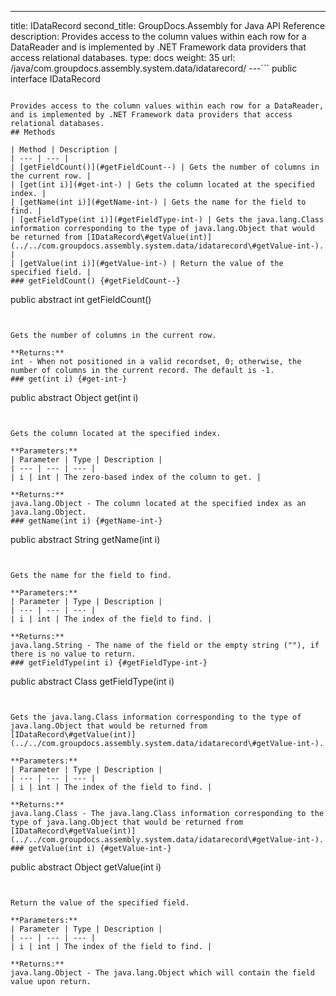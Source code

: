 ---
title: IDataRecord
second_title: GroupDocs.Assembly for Java API Reference
description: Provides access to the column values within each row for a DataReader and is implemented by .NET Framework data providers that access relational databases.
type: docs
weight: 35
url: /java/com.groupdocs.assembly.system.data/idatarecord/
---```
public interface IDataRecord
```

Provides access to the column values within each row for a DataReader, and is implemented by .NET Framework data providers that access relational databases.
## Methods

| Method | Description |
| --- | --- |
| [getFieldCount()](#getFieldCount--) | Gets the number of columns in the current row. |
| [get(int i)](#get-int-) | Gets the column located at the specified index. |
| [getName(int i)](#getName-int-) | Gets the name for the field to find. |
| [getFieldType(int i)](#getFieldType-int-) | Gets the java.lang.Class information corresponding to the type of java.lang.Object that would be returned from [IDataRecord\#getValue(int)](../../com.groupdocs.assembly.system.data/idatarecord\#getValue-int-). |
| [getValue(int i)](#getValue-int-) | Return the value of the specified field. |
### getFieldCount() {#getFieldCount--}
```
public abstract int getFieldCount()
```


Gets the number of columns in the current row.

**Returns:**
int - When not positioned in a valid recordset, 0; otherwise, the number of columns in the current record. The default is -1.
### get(int i) {#get-int-}
```
public abstract Object get(int i)
```


Gets the column located at the specified index.

**Parameters:**
| Parameter | Type | Description |
| --- | --- | --- |
| i | int | The zero-based index of the column to get. |

**Returns:**
java.lang.Object - The column located at the specified index as an java.lang.Object.
### getName(int i) {#getName-int-}
```
public abstract String getName(int i)
```


Gets the name for the field to find.

**Parameters:**
| Parameter | Type | Description |
| --- | --- | --- |
| i | int | The index of the field to find. |

**Returns:**
java.lang.String - The name of the field or the empty string (""), if there is no value to return.
### getFieldType(int i) {#getFieldType-int-}
```
public abstract Class getFieldType(int i)
```


Gets the java.lang.Class information corresponding to the type of java.lang.Object that would be returned from [IDataRecord\#getValue(int)](../../com.groupdocs.assembly.system.data/idatarecord\#getValue-int-).

**Parameters:**
| Parameter | Type | Description |
| --- | --- | --- |
| i | int | The index of the field to find. |

**Returns:**
java.lang.Class - The java.lang.Class information corresponding to the type of java.lang.Object that would be returned from [IDataRecord\#getValue(int)](../../com.groupdocs.assembly.system.data/idatarecord\#getValue-int-).
### getValue(int i) {#getValue-int-}
```
public abstract Object getValue(int i)
```


Return the value of the specified field.

**Parameters:**
| Parameter | Type | Description |
| --- | --- | --- |
| i | int | The index of the field to find. |

**Returns:**
java.lang.Object - The java.lang.Object which will contain the field value upon return.
